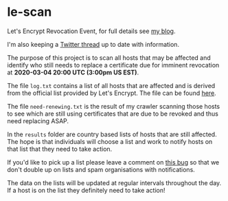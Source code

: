 # le-scan
Let's Encrypt Revocation Event, for full details see [my blog](https://scotthelme.co.uk/lets-encrypt-to-revoke/).

I'm also keeping a [Twitter thread](https://twitter.com/Scott_Helme/status/1234853555116421121) up to date with information.

The purpose of this project is to scan all hosts that may be affected and identify who still needs to replace a certificate due for imminent revocation at **2020-03-04 20:00 UTC (3:00pm US EST)**.

The file `log.txt` contains a list of all hosts that are affected and is derived from the official list provided by Let's Encrypt. The file can be found [here](https://www.dropbox.com/s/tp47jrpge6brv2g/log.txt?dl=0).

The file `need-renewing.txt` is the result of my crawler scanning those hosts to see which are still using certificates that are due to be revoked and thus need replacing ASAP.

In the `results` folder are country based lists of hosts that are still affected. The hope is that individuals will choose a list and work to notify hosts on that list that they need to take action. 

If you'd like to pick up a list please leave a comment on [this bug](https://github.com/ScottHelme/le-scan/issues/1) so that we don't double up on lists and spam organisations with notifications.

The data on the lists will be updated at regular intervals throughout the day. If a host is on the list they definitely need to take action!